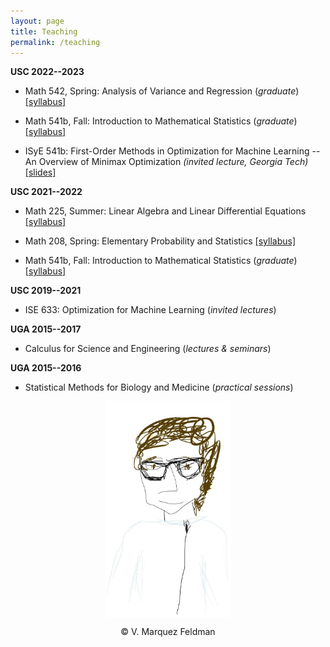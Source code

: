 ```yaml
---
layout: page
title: Teaching
permalink: /teaching
---
```

  
  
__USC 2022--2023__  

* Math 542, Spring: Analysis of Variance and Regression (_graduate_)  
[[syllabus]](assets/teaching/Syllabus-M542-S2023.pdf)  

* Math 541b, Fall: Introduction to Mathematical Statistics (_graduate_)  
[[syllabus]](assets/teaching/Syllabus-M541b-F2022.pdf)  

* ISyE 541b: First-Order Methods in Optimization for Machine Learning --   
An Overview of Minimax Optimization _(invited lecture, Georgia Tech)_
[[slides]](assets/slides/slides-minimax-GATech.pdf)  
    
__USC 2021--2022__  

* Math 225, Summer: Linear Algebra and Linear Differential Equations
[[syllabus]](assets/teaching/Syllabus-M225-Su2022.pdf)  
  
* Math 208, Spring: Elementary Probability and Statistics
[[syllabus]](assets/teaching/Syllabus-M208-S2022.pdf)  
  
* Math 541b, Fall: Introduction to Mathematical Statistics (_graduate_)  
[[syllabus]](assets/teaching/Syllabus-M541b-F2021.pdf)  


__USC 2019--2021__  

* ISE 633: Optimization for Machine Learning (_invited lectures_)  


__UGA 2015--2017__  

* Calculus for Science and Engineering (_lectures & seminars_)  


__UGA 2015--2016__  

* Statistical Methods for Biology and Medicine (_practical sessions_)  

<p align = "center">
<img src="sketch_vicky.jpg" alt="Sketch by Vicky" width="40%" align="center" hspace="20">  
</p>  
<p align = "center">
&copy; V. Marquez Feldman
</p>  